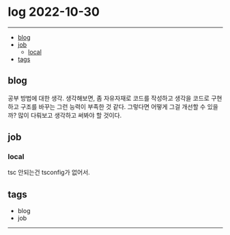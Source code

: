# log 2022-10-30

--------------------------

- [blog](#blog)
- [job](#job)
  - [local](#local)
- [tags](#tags)

## blog

공부 방법에 대한 생각. 생각해보면, 좀 자유자재로 코드를 작성하고 생각을 코드로 구현하고 구조를 바꾸는 그런 능력이 부족한 것 같다.
그렇다면 어떻게 그걸 개선할 수 있을까?
많이 다뤄보고 생각하고 써봐야 할 것이다.

## job

### local

tsc 안되는건 tsconfig가 없어서.



## tags
- blog
- job

--------------------------


